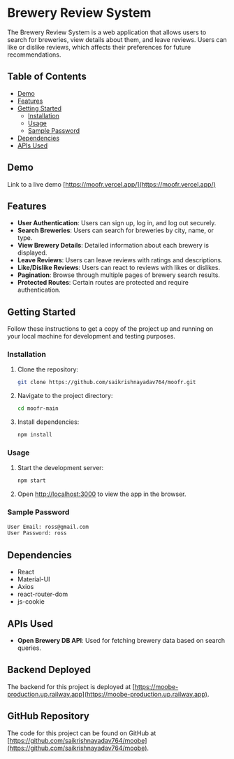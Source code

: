 # Brewery Review System

The Brewery Review System is a web application that allows users to search for breweries, view details about them, and leave reviews. Users can like or dislike reviews, which affects their preferences for future recommendations.

## Table of Contents

- [Demo](#demo)
- [Features](#features)
- [Getting Started](#getting-started)
  - [Installation](#installation)
  - [Usage](#usage)
  - [Sample Password](#Sample-Password)
- [Dependencies](#dependencies)
- [APIs Used](#apis-used)

## Demo

Link to a live demo
[https://moofr.vercel.app/](https://moofr.vercel.app/)

## Features

- **User Authentication**: Users can sign up, log in, and log out securely.
- **Search Breweries**: Users can search for breweries by city, name, or type.
- **View Brewery Details**: Detailed information about each brewery is displayed.
- **Leave Reviews**: Users can leave reviews with ratings and descriptions.
- **Like/Dislike Reviews**: Users can react to reviews with likes or dislikes.
- **Pagination**: Browse through multiple pages of brewery search results.
- **Protected Routes**: Certain routes are protected and require authentication.

## Getting Started

Follow these instructions to get a copy of the project up and running on your local machine for development and testing purposes.

### Installation

1. Clone the repository:

   ```bash
   git clone https://github.com/saikrishnayadav764/moofr.git
   ```

2. Navigate to the project directory:

   ```bash
   cd moofr-main
   ```

3. Install dependencies:

   ```bash
   npm install
   ```

### Usage

1. Start the development server:

   ```bash
   npm start
   ```

2. Open [http://localhost:3000](http://localhost:3000) to view the app in the browser.

### Sample Password
 ```bash
User Email: ross@gmail.com
User Password: ross
```

## Dependencies

- React
- Material-UI
- Axios
- react-router-dom
- js-cookie

## APIs Used

- **Open Brewery DB API**: Used for fetching brewery data based on search queries.

## Backend Deployed

The backend for this project is deployed at [https://moobe-production.up.railway.app](https://moobe-production.up.railway.app).

## GitHub Repository

The code for this project can be found on GitHub at [https://github.com/saikrishnayadav764/moobe](https://github.com/saikrishnayadav764/moobe).
